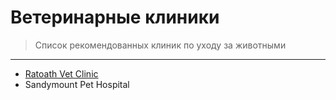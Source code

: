 # Ветеринарные клиники

> Список рекомендованных клиник по уходу за животными

***

* [Ratoath Vet Clinic​](http://www.ratoathvets.ie/)
* Sandymount Pet Hospital